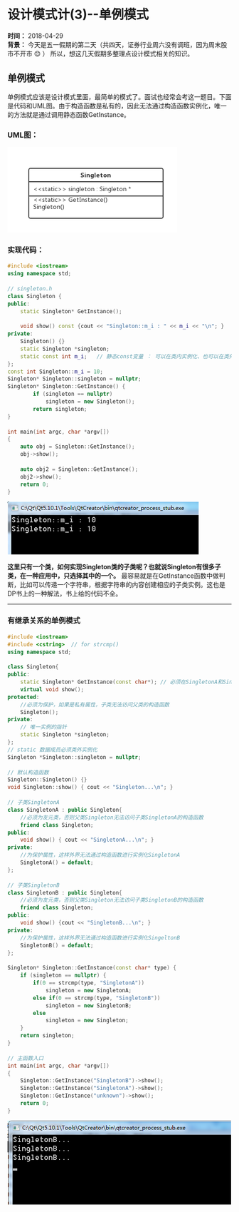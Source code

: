 # 设计模式计(3)--单例模式
**时间：** 2018-04-29<br />
**背景：** 今天是五一假期的第二天（共四天，证券行业周六没有调班，因为周末股市不开市 :blush: ） 所以，想这几天假期多整理点设计模式相关的知识。

## 单例模式
单例模式应该是设计模式里面，最简单的模式了。面试也经常会考这一题目。下面是代码和UML图。由于构造函数是私有的，因此无法通过构造函数实例化，唯一的方法就是通过调用静态函数GetInstance。<br />
### UML图：
!["singleton"](https://github.com/tycao/DesignPattern/blob/master/src/singleton.png "singleton")<br />

### 实现代码：
```cpp
#include <iostream>
using namespace std;

// singleton.h
class Singleton {
public:
    static Singleton* GetInstance();

    void show() const {cout << "Singleton::m_i : " << m_i << "\n"; }
private:
    Singleton() {}
    static Singleton *singleton;
    static const int m_i;   // 静态const变量 ： 可以在类内实例化、也可以在类外实例化
};
const int Singleton::m_i = 10;
Singleton* Singleton::singleton = nullptr;
Singleton* Singleton::GetInstance() {
        if (singleton == nullptr)
            singleton = new Singleton();
        return singleton;
}

int main(int argc, char *argv[])
{
    auto obj = Singleton::GetInstance();
    obj->show();

    auto obj2 = Singleton::GetInstance();
    obj2->show();
    return 0;
}
```
!["DP4_1"](https://github.com/tycao/DesignPattern/blob/master/src/DP4_1.png "DP4_1")<br />

**这里只有一个类，如何实现Singleton类的子类呢？也就说Singleton有很多子类，在一种应用中，只选择其中的一个。** 最容易就是在GetInstance函数中做判断，比如可以传递一个字符串，根据字符串的内容创建相应的子类实例。这也是DP书上的一种解法，书上给的代码不全。

***************
### 有继承关系的单例模式
```cpp
#include <iostream>
#include <cstring>  // for strcmp()
using namespace std;

class Singleton{
public:
    static Singleton* GetInstance(const char*);	// 必须在SingletonA和SingletonB定义之后，才能实现此函数
    virtual void show();
protected:
    //必须为保护，如果是私有属性，子类无法访问父类的构造函数
    Singleton();
private:
    // 唯一实例的指针
    static Singleton *singleton;
};
// static 数据成员必须类外实例化
Singleton *Singleton::singleton = nullptr;

// 默认构造函数
Singleton::Singleton() {}
void Singleton::show() { cout << "Singleton...\n"; }

// 子类SingletonA
class SingletonA : public Singleton{
    //必须为友元类，否则父类Singleton无法访问子类SingletonA的构造函数
    friend class Singleton;
public:
    void show() { cout << "SingletonA...\n"; }
private:
    //为保护属性，这样外界无法通过构造函数进行实例化SingletonA
    SingletonA() = default;
};

// 子类SingletonB
class SingletonB : public Singleton{
    //必须为友元类，否则父类Singleton无法访问子类SingletonB的构造函数
    friend class Singleton;
public:
    void show() {cout << "SingletonB...\n"; }
private:
    //为保护属性，这样外界无法通过构造函数进行实例化SingeltonB
    SingletonB() = default;
};

Singleton* Singleton::GetInstance(const char* type) {
    if (singleton == nullptr) {
        if(0 == strcmp(type, "SingletonA"))
            singleton = new SingletonA;
        else if(0 == strcmp(type, "SingletonB"))
            singleton = new SingletonB;
        else
            singleton = new Singleton;
    }
    return singleton;
}

// 主函数入口
int main(int argc, char *argv[])
{
    Singleton::GetInstance("SingletonB")->show();
    Singleton::GetInstance("SingletonA")->show();
    Singleton::GetInstance("unknown")->show();
    return 0;
}
```
!["DP4_2"](https://github.com/tycao/DesignPattern/blob/master/src/DP4_2.png "DP4_2")<br />

